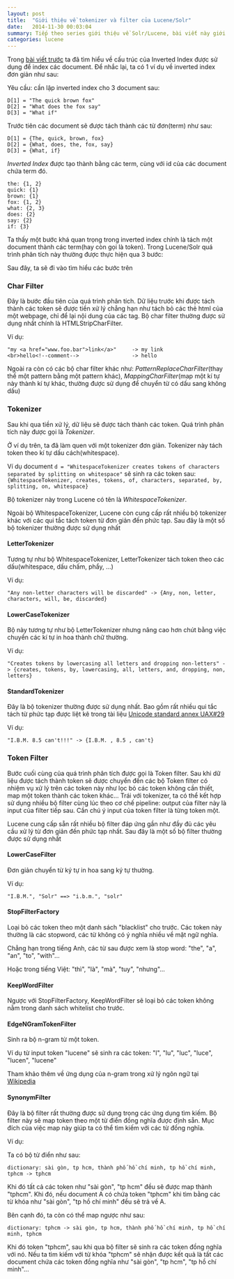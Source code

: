 ```yaml
---
layout: post
title:  "Giới thiệu về tokenizer và filter của Lucene/Solr"
date:   2014-11-30 00:03:04
summary: Tiếp theo series giới thiệu về Solr/Lucene, bài viết này giới thiệu về tokenzer và filter, hai thành phần quan trọng của Solr/Lucene
categories: lucene
---
```


Trong [bài viết trước](http://zinh.github.io/lucene/2014/11/23/solr-lucene-an-introduction.html) ta đã tìm hiểu về cấu trúc của Inverted Index được sử dụng để index các document. Để nhắc lại, ta có 1 ví dụ về inverted index đơn giản như sau:

Yêu cầu: cần lập inverted index cho 3 document sau:

    D[1] = "The quick brown fox"
    D[2] = "What does the fox say"
    D[3] = "What if"
	
Trước tiên các document sẽ được tách thành các từ đơn(term) như sau:

    D[1] = {The, quick, brown, fox}
    D[2] = {What, does, the, fox, say}
    D[3] = {What, if}
	
*Inverted Index* được tạo thành bằng các term, cùng với id của các document chứa term đó.

    the: {1, 2}
    quick: {1}
    brown: {1}
    fox: {1, 2}
    what: {2, 3}
    does: {2}
    say: {2}
    if: {3}
	
Ta thấy một bước khá quan trọng trong inverted index chính là tách một document thành các term(hay còn gọi là token). Trong Lucene/Solr quá trình phân tích này thường được thực hiện qua 3 bước:

Sau đây, ta sẽ đi vào tìm hiểu các bước trên

### Char Filter

Đây là bước đầu tiên của quá trình phân tích. Dữ liệu trước khi được tách thành các token sẽ được tiền xử lý chẳng hạn như tách bỏ các thẻ html của một webpage, chỉ để lại nội dung của các tag. Bộ char filter thường được sử dụng nhất chính là HTMLStripCharFilter.

Ví dụ:

    "my <a href="www.foo.bar">link</a>"     -> my link
    <br>hello<!--comment-->                 -> hello

Ngoài ra còn có các bộ char filter khác như: _PatternReplaceCharFilter_(thay thế một pattern bằng một pattern khác), _MappingCharFilter_(map một kí tự này thành kí tự khác, thường được sử dụng để chuyển từ có dấu sang không dấu)

### Tokenizer

Sau khi qua tiền xử lý, dữ liệu sẽ được tách thành các token. Quá trình phân tích này được gọi là _Tokenizer_.

Ở ví dụ trên, ta đã làm quen với một tokenizer đơn giản. Tokenizer này tách token theo kí tự dấu cách(whitespace).

Ví dụ document `d = "WhitespaceTokenizer creates tokens of characters separated by splitting on whitespace"` sẽ sinh ra các token sau: `{WhitespaceTokenizer, creates, tokens, of, characters, separated, by, splitting, on, whitespace}`

Bộ tokenizer này trong Lucene có tên là *WhitespaceTokenizer*.

Ngoài bộ WhitespaceTokenizer, Lucene còn cung cấp rất nhiều bộ tokenizer khác với các qui tắc tách token từ đơn giản đến phức tạp. Sau đây là một số bộ tokenizer thường được sử dụng nhất

#### LetterTokenizer

Tương tự như bộ WhitespaceTokenizer, LetterTokenizer tách token theo các dấu(whitespace, dấu chấm, phẩy, ...)

Ví dụ:

	"Any non-letter characters will be discarded" -> {Any, non, letter, characters, will, be, discarded}

#### LowerCaseTokenizer

Bộ này tương tự như bộ LetterTokenizer nhưng nâng cao hơn chút bằng việc chuyển các kí tự in hoa thành chữ thường.

Ví dụ:

	"Creates tokens by lowercasing all letters and dropping non-letters" -> {creates, tokens, by, lowercasing, all, letters, and, dropping, non, letters}
	
#### StandardTokenizer

Đây là bộ tokenizer thường được sử dụng nhất. Bao gồm rất nhiều qui tắc tách từ phức tạp được liệt kê trong tài liệu [Unicode standard annex UAX#29](http://unicode.org/reports/tr29/#Word_Boundaries)

Ví dụ:

	"I.B.M. 8.5 can't!!!" -> {I.B.M. , 8.5 , can't}
	
### Token Filter

Bước cuối cùng của quá trình phân tích được gọi là Token filter. Sau khi dữ liệu được tách thành token sẽ được chuyển đến các bộ Token filter có nhiệm vụ xử lý trên các token này như lọc bỏ các token không cần thiết, map một token thành các token khác... Trái với tokenizer, ta có thể kết hợp sử dụng nhiều bộ filter cùng lúc theo cơ chế pipeline: output của filter này là input của filter tiếp sau. Cần chú ý input của token filter là từng token một.

Lucene cung cấp sẵn rất nhiều bộ filter đáp ứng gần như đầy đủ các yêu cầu xử lý từ đơn giản đến phức tạp nhất. Sau đây là  một số bộ filter thường được sử dụng nhất

#### LowerCaseFilter

Đơn giản chuyển từ ký tự in hoa sang ký tự thường.

Ví dụ:

	"I.B.M.", "Solr" ==> "i.b.m.", "solr"
	
#### StopFilterFactory

Loại bỏ các token theo một danh sách "blacklist" cho trước. Các token này thường là các stopword, các từ không có ý nghĩa nhiều về mặt ngữ nghĩa.

Chẳng hạn trong tiếng Anh, các từ sau được xem là stop word: "the", "a", "an", "to", "with"...

Hoặc trong tiếng Việt: "thì", "là", "mà", "tuy", "nhưng"...

#### KeepWordFilter

Ngược với StopFilterFactory, KeepWordFilter sẽ loại bỏ các token không nằm trong danh sách whitelist cho trước.

#### EdgeNGramTokenFilter

Sinh ra bộ n-gram từ một token.

Ví dụ từ input token "lucene" sẽ sinh ra các token: "l", "lu", "luc", "luce", "lucen", "lucene"

Tham khảo thêm về ứng dụng của n-gram trong xử lý ngôn ngữ tại [Wikipedia](http://en.wikipedia.org/wiki/N-gram)

#### SynonymFilter

Đây là bộ filter rất thường được sử dụng trong các ứng dụng tìm kiếm. Bộ filter này sẽ map token theo một từ điển đồng nghĩa được định sẵn. Mục đích của việc map này giúp ta có thể tìm kiếm với các từ đồng nghĩa.

Ví dụ:

Ta có bộ từ điển như sau:

	dictionary: sài gòn, tp hcm, thành phố hồ chí minh, tp hồ chí minh, tphcm -> tphcm
	
Khi đó tất cả các token như "sài gòn", "tp hcm" đều sẽ được map thành "tphcm". Khi đó, nếu document A có chứa token "tphcm" khi tìm bằng các từ khóa như "sài gòn", "tp hồ chí minh" đều sẽ trả về A.

Bên cạnh đó, ta còn có thể map ngược như sau:

	dictionary: tphcm -> sài gòn, tp hcm, thành phố hồ chí minh, tp hồ chí minh, tphcm
	
Khi đó token "tphcm", sau khi qua bộ filter sẽ sinh ra các token đồng nghĩa với nó. Nếu ta tìm kiếm với từ khóa "tphcm" sẽ nhận được kết quả là tất các document chứa các token đồng nghĩa như "sài gòn", "tp hcm", "tp hồ chí minh"...
